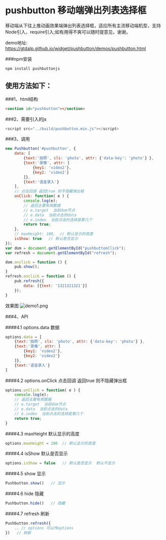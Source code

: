 # pushbutton 移动端弹出列表选择框
移动端从下往上推动画效果端弹出列表选择框，适应所有主流移动端机型，支持Node引入，require引入;如有用得不爽可以随时提意见，谢谢。


demo地址: <a href="https://gtdalp.github.io/widget/pushbutton/test.html">https://gtdalp.github.io/widget/pushbutton/demos/pushbutton.html</a>

###npm安装
```javascript
npm install pushbuttonjs
```


## 使用方法如下：

###1、html结构
```html
<section id="pushbutton"></section>
```

###2、需要引入的js
```javascript
<script src="../build/pushbutton.min.js"></script>
```
###3、调用
```javascript
new Pushbutton('#pushbutton', {
    data: [
        {text:'拍照', cls: 'photo', attr: {'data-key': 'photo'} },
        {text:'录像', attr: [
            {key1: 'video2'},
            {key2: 'video2'}
        ]},
        {text:'语音录入'}
    ],
    // 点击回调 返回true 则不隐藏弹出框
    onClick: function( e ) {
        console.log(e);
        // 返回主要有用数据
        // e.target  当前dom节点
        // e.data  当前点击的data
        // e.index  当前点击的选择是第几个
        return true;
    },
    // maxHeight: 100,  // 默认显示的高度
    isShow: true   // 默认是否显示
});
var dom = document.getElementById("pushbuttonClick");
var refresh = document.getElementById("refresh");

dom.onclick = function () {
    pub.show();
}
refresh.onclick = function () {
    pub.refresh({
        data: [{text: '1321321321'}]
    });
}
```

效果图
![demo1.png](demo1.png)

###4、API

####4.1 options.data 数据
 
```javascript
options.data = [
    {text:'拍照', cls: 'photo', attr: {'data-key': 'photo'} },
    {text:'录像', attr: [
        {key1: 'video2'},
        {key2: 'video2'}
    ]},
    {text:'语音录入'}
]
```

####4.2  options.onClick 点击回调 返回true 则不隐藏弹出框
 
```javascript
options.onClick = function( e ) {
    console.log(e);
    // 返回主要有用数据
    // e.target  当前dom节点
    // e.data  当前点击的data
    // e.index  当前点击的选择是第几个
    return true;
}
```

####4.3  maxHeight  默认显示的高度
 
```javascript
options.maxHeight = 100  // 默认显示的高度
```

####4.4  isShow   默认是否显示
 
```javascript
options.isShow = false   // 默认是否显示  默认不显示
```

####4.5  show   显示
 
```javascript
Pushbutton.show()   // 显示
```

####4.6  hide   隐藏
 
```javascript
Pushbutton.hide()   // 隐藏
```

####4.7  refresh   刷新
 
```javascript
Pushbutton.refresh({
    .. // options 可以传options
})   // 刷新
```